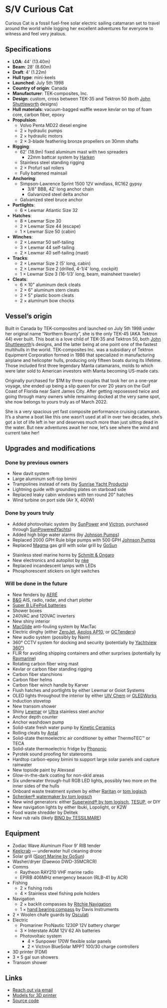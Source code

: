 # S/V Curious Cat

Curious Cat is a fossil fuel-free solar electric sailing catamaran set to travel around the world while logging her excellent adventures for everyone to witness and feel very jealous.


## Specifications

- **LOA**: 44' (13.40m)
- **Beam**: 28' (8.60m)
- **Draft**: 4' (1.22m)
- **Hull type**: mini-keels
- **Launched**: July 5th 1998
- **Country of origin**: Canada
- **Manufacturer**: TEK-composites, Inc.
- **Design**: custom, cross between TEK-35 and Tektron 50 (both [John Shuttleworth](https://www.shuttleworthdesign.com/) designs)
- **Hull materials**: vacuum-bagged waffle weave kevlar on top of foam core, carbon fiber, epoxy
- **Propulsion**:
    - Volvo Penta MD22 diesel engine
    - 2 × hydraulic pumps
    - 2 × hydraulic motors
    <!-- - two 10KW IP67 BLDC electric motors by [E-Tech](https://starboats.eu/electric-drives/e-tech-wg-inboard-engines/) -->
    - 2 × 3-blade feathering bronze propellers on 30mm shafts
- **Rigging**:
    - 62' (18.9m) fixed aluminum mast with two spreaders
        - 22mm battcar system by [Harken](https://www.harken.com/en/home/)
    - Stainless steel standing rigging
    - 2 × Profurl sail rollers
    - Fully battened mainsail
- **Anchoring**:
    - Simpson-Lawrence Sprint 1500 12V windlass, RC162 gypsy
        - 3/8" BBB, 42' long anchor chain
        - Galvanized steel delta anchor
    - Galvanized steel bruce anchor
- **Portlights**:
    - 6 × Lewmar Atlantic Size 32
- **Hatches**:
    - 8 × Lewmar Size 30
    - 2 × Lewmar Size 44 (escape)
    - 1 × Lewmar Size 50 (cabin)
- **Winches**:
    - 2 × Lewmar 50 self-tailing
    - 3 × Lewmar 44 self-tailing
    - 2 × Lewmar 40 self-tailing (mast)
- **Tracks**:
    - 2 × Lewmar Size 2 (5' long, cabin)
    - 2 × Lewmar Size 2 (drilled, 4-1/4' long, cockpit)
    - 1 × Lewmar Size 3 (16-1/3' long, beam, mainsheet traveler)
- **Cleats**:
    - 6 × 10" aluminum deck cleats
    - 2 × 6" aluminum stern cleats
    - 2 × 5" plastic boom cleats
    - 2 × aluminum bow chocks


## Vessel’s origin

Built in Canada by TEK-composites and launched on July 5th 1998 under her original name “Northern Bounty”, she is the only TEK-45 (AKA Tektron 44) ever built.
This boat is a love child of TEK-35 and Tektron 50, both [John Shuttleworth](https://www.shuttleworthdesign.com)’s designs, and the latter being at one point one of the fastest multihulls in the world.  TEK-composites Inc. was a subsidiary of Tektron Equipment Corporation formed in 1986 that specialized in manufacturing airplane and helicopter hulls, producing only fifteen boats during its lifetime.  Those included first three legendary Manta catamarans, molds to which were later sold to American investors with Manta becoming US-made cats.

Originally purchased for $1M by three couples that took her on a one-year voyage, she ended up being a slip queen for over 20 years on the Gulf Coast of Florida near Saint James City.
After getting reposessed twice and going through many owners while remaining docked at the very same spot, she now belongs to yours truly as of March 2022.

She is a very spacious yet fast composite performance cruising catamaran.  It’s a shame a boat like this one wasn’t used at all in over two decades, she’s got a lot of life left in her and deserves much more than just sitting dead in the water.  But new adventures await her now, let’s see where the wind and current take her!


## Upgrades and modifications

### Done by previous owners

- New davit system
- Large aluminum soft-top bimini
- Trampolines instead of nets (by [Sunrise Yacht Products](https://multihullnets.com))
- Lightning guide with grounding plates on starboad side
- Replaced leaky cabin windows with ten round 20" hatches
- Wind turbine on port side (Air X, 400W)

### Done by yours truly

- Added photovoltaic system (by [SunPower](https://us.sunpower.com/products/solar-panels) and [Victron](https://www.victronenergy.com), purchased through [SunPoweredYachts](https://www.sunpoweredyachts.com))
- Added high bilge water alarms (by [Johnson Pumps](https://www.spxflow.com/products/application?application=marine&subApplications=recreational-marine))
- Replaced 2000 GPH Rule bilge pumps with 500 GPH [Johnson Pumps](https://www.spxflow.com/products/application?application=marine&subApplications=recreational-marine)
- Replaced [Magma](https://magmaproducts.com/collections/grills-marine) gas grill with solar grill by [GoSun](https://gosun.co/products/sport-marine)
<!-- - Replaced Volvo Penta MD22 diesel engine and hydraulics with 20KW electric propulsion system by [E-Tech](https://starboats.eu/electric-drives/) -->
- Stainless steel marine horns by [Schmitt & Ongaro](http://www.schmittongaromarine.com)
- New electronics and autopilot by [nke](http://nke-marine-electronics.com)
- Replaced incandescent lamps with LEDs
- Phosphorescent stickers on light switches

### Will be done in the future

- New fenders by [AERÉ](http://aeredockingsolutions.com)
- [B&G](https://www.bandg.com) AIS, radio, radar, and chart plotter
- [Super B LiFePo4 batteries](https://www.super-b.com/en/lithium-marine-batteries/leisure-marine)
- Shower boxes
- 240VAC and 120VAC inverters
- New shiny interior
- [MacGlide](https://www.macglide.eu) anti-fouling system by MacTac
- Electric dinghy (either [ZeroJet](https://www.zerojet.nz), [Aeolos AP10](https://www.aeoloscomposites.com/aeolos-p10-dinghy), or [OCTenders](https://octenders.co.nz))
- New audio system (possibly by Naim)
- 360° CCTV system for docking and security (potentially by [Yachtview 360°](http://www.yachtview360.eu))
- FLIR for avoiding shipping containers and other surprises (potentially by [Raymarine](https://www.raymarine.com/flir-thermal-cameras/))
- Rotating carbon fiber wing mast
- Kevlar or carbon fiber standing rigging
- Carbon fiber stanchions
- Carbon fiber helms
- Carbon fiber winch handle by Karver
- Flush hatches and portlights by either Lewmar or Goiot Systems
- OLED lights throughout the interior by either [UIV Chem](http://www.ioledlight.com) or [OLEDWorks](http://oledworks.com)
- Induction stovetop
- New transom shower
- Shiny [Lewmar](https://www.lewmar.com) or [Ultra](https://www.ultramarine-anchors.com/anchor) stainless steel anchor
- Anchor depth counter
- Anchor washdown pump
- Solid-state fresh water pump by [Kinetic Ceramics](https://www.kineticceramics.com/products/solid-state-pumps/)
- Rolling cleats by [Antal](http://antal.it/ENG/)
- Solid-state thermoelectric air conditioner by either ThermoTEC™ or TECA
- Solid-state thermoelectric fridge by [Phononic](https://phononic.com)
- Pyrotek sound proofing for staterooms
- Hardtop carbon-epoxy bimini to support large solar panels and capture rainwater
- New topside paint by Alexseal
- Glow-in-the-dark coating for non-skid areas
- Six underwater through-hull RGB LED lights, possibly two more on the inner sides of the hulls
- Onboard waste treatment system by either [Raritan](https://www.raritaneng.com/en_US/) or [tom logisch](https://www.nauticexpo.com/prod/tom-logisch-exploring-world-better-way/product-64563-479247.html)
- [Schenker® watermaker by tom logisch](https://tomlogisch.com/schenker/)
- New wind generators: either [Superwind® by tom logisch](https://tomlogisch.com/superwind/), [TESUP](https://www.tesup.us/product-page/atlas40-48v-4kw-wind-turbine-generator-for-homes-battery-energy-amazon-usa), or DIY
- New navigation lights by either Ibuki, Lopolight, or K2W
- Food waste shredder by Delitek
- New rub rails (likely [BINO by TESSILMARE](https://rubrails-tessilmare.com/boat-rub-rails/bino-boat-rub-rails/))


## Equipment

- Zodiac Wave Aluminum Floor 9' RIB tender
- [Keelcrab](https://www.keelcrab.com) — underwater hull cleaning drone
- Solar grill ([Sport Marine by GoSun](https://gosun.co/products/sport-marine))
- Washer/dryer (Daewoo DWD-35MCRCR)
- Comms
    - Raytheon RAY210 VHF marine radio
    - EPIRB 406MHz emergency beacon (RLB-41 by ACR)
- Fishing
    - 2 × fishing rods
    - 4 × Stainless steel fishing pole holders
- Navigation
    - 2 × backlit compasses by [Ritchie Navigation](https://www.ritchienavigation.com)
    - 1 × [hand bearing compass](https://www.davisinstruments.com/products/hand-bearing-compass-illuminated) by Davis Instruments
- 2 × Woolen chafe guards by [Osculati](https://www.osculati.com/en/11034-06.315.01/woolen-chafe-guard-for-rope-ø-1422-mm-black)
- Electric
    - Promariner ProNautic 1230P 12V battery charger
    - 3 × Interstate AGM 12V 62 Ah batteries
    - Photovoltaic system
        - 4 × Sunpower 170W flexible solar panels
        - 2 × Victron BlueSolar MPPT 100/30 charge controllers
- 3D printer (FDM)
- 3 × 5 gal sun showers
- Transom shower


## Links

- [Reach out via email](mailto:svcuriouscat@protonmail.com)
- [Models for 3D printer](https://www.printables.com/social/309963-curious-cat/models)
- [Source code](https://github.com/svcuriouscat)
